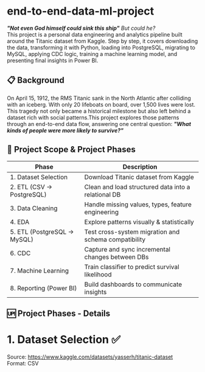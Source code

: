 # end-to-end-data-ml-project
***"Not even God himself could sink this ship"** But could he?*   
This project is a personal data engineering and analytics pipeline built around the Titanic dataset from Kaggle. Step by step, it covers downloading the data, transforming it with Python, loading into PostgreSQL, migrating to MySQL, applying CDC logic, training a machine learning model, and presenting final insights in Power BI.  

## 📋 Background  
On April 15, 1912, the RMS Titanic sank in the North Atlantic after colliding with an iceberg. With only 20 lifeboats on board, over 1,500 lives were lost. This tragedy not only became a historical milestone but also left behind a dataset rich with social patterns.This project explores those patterns through an end-to-end data flow, answering one central question: ***"What kinds of people were more likely to survive?"***   

## 🧪 Project Scope & Project Phases   
  
| Phase                       | Description                                          |
| --------------------------- | ---------------------------------------------------- |
| 1. Dataset Selection      | Download Titanic dataset from Kaggle                 |
| 2. ETL (CSV → PostgreSQL)   | Clean and load structured data into a relational DB  |
| 3. Data Cleaning            | Handle missing values, types, feature engineering    |
| 4. EDA                      | Explore patterns visually & statistically            |
| 5. ETL (PostgreSQL → MySQL) | Test cross-system migration and schema compatibility |
| 6. CDC                      | Capture and sync incremental changes between DBs     |
| 7. Machine Learning         | Train classifier to predict survival likelihood      |
| 8. Reporting (Power BI)     | Build dashboards to communicate insights             |


## 🆙 Project Phases - Details    
# 1. Dataset Selection ✅    
Source: https://www.kaggle.com/datasets/yasserh/titanic-dataset   
Format: CSV     

